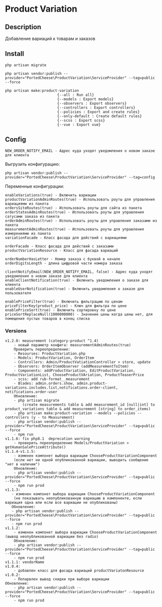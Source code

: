 # Product Variation

## Description

Добавление вариаций к товарам и заказов

## Install
    php artisan migrate
    
    php artisan vendor:publish --provider="PortedCheese\ProductVariation\ServiceProvider" --tag=public --force
    
    php artisan make:product-variation
                            {--all : Run all}
                            {--models : Export models}
                            {--observers : Export observers}
                            {--controllers : Export controllers}
                            {--policies : Export and create rules}
                            {--only-default : Create default rules}
                            {--scss : Export scss}
                            {--vue : Export vue}
                            
## Config
    
    NEW_ORDER_NOTIFY_EMAIL - Адрес куда уходят уведомления о новом заказе для клиента

Выгрузить конфигурацию:

    php artisan vendor:publish --provider="PortedCheese\ProductVariation\ServiceProvider" --tag=config
    
Переменные конфигурации:

    enableVariations(true) - Включить вариации
    productVariationAdminRoutes(true) - Использовать роуты для управления вариациями из пакета
    ordersSiteRoutes(true) - Использовать роуты для сайта из пакета
    orderStatesAdminRoutes(true) - Использовать роуты для управления сатусами заказа из пакета
    orderAdminRoutes(true) - Использовать роуты для управления заказами из пакета
    measurementAdminRoutes(true) - Использовать роуты для управления измерениями из пакета
    variationFacade - Класс фасада для действий с вариациями

    orderFacade - Класс фасада для действий с заказами
    productVariationResource - Класс для фасада вариаций
    
    orderNumberHasLetter - Номер заказа с буквой в начале
    orderDigitsLength - длина цифровой части номера заказа
    
    clientNotifyEmail(NEW_ORDER_NOTIFY_EMAIL, false) - Адрес куда уходят уведомления о новом заказе для клиента
    enableClientNotification(true) - Включить уведомления о заказе для клиента
    enableUserNotification(true) - Включить уведомления о заказе для пользователя
    
    enablePriceFilter(true) - Включить фильтрацию по ценам
    priceFilterKey(product_price) - Ключ для фильтра по цене
    enablePriceSort(true) - Включить сортировку по цене
    priceSortReplaceNull(1000000000) - Значение цены когда цены нет, для помещения пустых товаров в конец списка
    
    
### Versions
    v1.2.0: measurement (category-product ^1.4)
        - новый параметр конфига: measurementAdminRoutes(true)
        Проверить переопределение:
        - Resourses: ProductVariation.php
        - Models: ProductVariation, OrderItem 
        - Controllers: Admin/ProductVatiationController > store, update
        - Observers: OrderItemObserver (addMeasurementToItem)
        - Components: addProductVariation, EditProductVariation, ProductVariationList, ChooseProductVAriation, ProductTeaserPrice
        - scss: add rub-format__measurement
        - Blades: admin.orders.show, admin.product-variations.includes.list,notifications.order-client, notifications.order-user
        Обновление:
        - php artisan migrate 
            (create measurements table & add measurement_id [null|int] to product_variations table & add measurement [string] to order_items)
        - php artisan make:product-variation --models --policies --controllers (y - to Measurement)
        - php artisan vendor:publish --provider="PortedCheese\ProductVariation\ServiceProvider" --tag=public --force
        - npm run 
    v1.1.6: fix php8.1  deprecation warning
        - проверить переопределение Models/ProductVariation > getHumanSalePriceAttribute()
    v1.1.4-v1.1.5:
        - изменен компонет выбора вариации ChooseProductVariationComponent
        (если нет ни одной опубликованной вариации, выводить сообщение "нет в наличии")
        Обновление:
        - php artisan vendor:publish --provider="PortedCheese\ProductVariation\ServiceProvider" --tag=public --force
        - npm run prod
    v1.1.3:
       - изменен компонет выбора вариации ChooseProductVariationComponent 
        (не показывать неопубликованную вариацию в компоненте, если вариация одна или если все вариации не опубликованы)
       Обновление:
       - php artisan vendor:publish --provider="PortedCheese\ProductVariation\ServiceProvider" --tag=public --force
       - npm run prod
    v1.1.2: 
        - изменен компонет выбора вариации ChooseProductVariationComponent (вывод неопубликованной вариации без radio)
        Обновление:
        - php artisan vendor:publish --provider="PortedCheese\ProductVariation\ServiceProvider" --tag=public --force
        - npm run prod
    v1.1.1: vendorName
    v1.0.4:
        - добавлен класс для фасада вариаций productVariatonResource
    v1.0.2:
        - Попарвлен вывод скидки при выборе вариации
    Обновление:
        - php artisan vendor:publish --provider="PortedCheese\ProductVariation\ServiceProvider" --tag=public --force
        - npm run prod